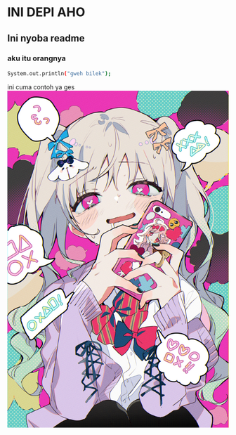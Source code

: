 # INI DEPI AHO
## Ini nyoba readme
### aku itu orangnya
```bash
System.out.println("gweh bilek");
```
ini cuma contoh ya ges
![alt text](https://github.com/depichan18/Algoritma-dan-Pemrograman-Komputer-1/blob/main/testgit.jpg?raw=true)